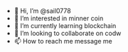 - 👋 Hi, I’m @sail0778
- 👀 I’m interested in minner coin
- 🌱 I’m currently learning blockchain
- 💞️ I’m looking to collaborate on codw
- 📫 How to reach me message me

<!---
sail0778/sail0778 is a ✨ special ✨ repository because its `README.md` (this file) appears on your GitHub profile.
You can click the Preview link to take a look at your changes.
--->
